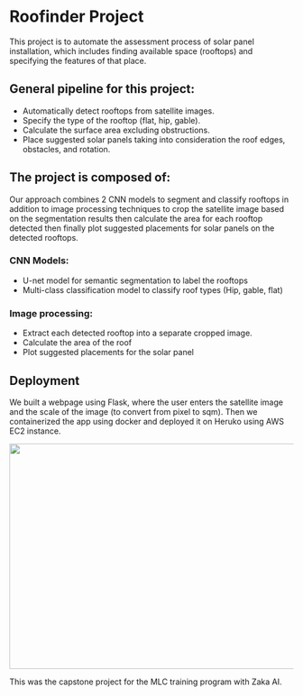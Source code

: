 # Roofinder Project

This project is to automate the assessment process of solar panel installation, which includes finding available space (rooftops) and specifying the features of that place.


## General pipeline for this project:
* Automatically detect rooftops from satellite images.
* Specify the type of the rooftop (flat, hip, gable). 
* Calculate the surface area excluding obstructions.
* Place suggested solar panels taking into consideration the roof edges, obstacles, and rotation.



## The project is composed of:

Our approach combines 2 CNN models to segment and classify rooftops in addition to image processing techniques to crop the satellite image based on the segmentation results then calculate the area for each rooftop detected then finally plot suggested placements for solar panels on the detected rooftops.

### CNN Models:
-  U-net model for semantic segmentation to label the rooftops
-  Multi-class classification model to classify roof types (Hip, gable, flat)

### Image processing:
-  Extract each detected rooftop into a separate cropped image.
-  Calculate the area of the roof
-  Plot suggested placements for the solar panel


## Deployment

We built a webpage using Flask, where the user enters the satellite image and the scale of the image (to convert from pixel to sqm). 
Then we containerized the app using docker and deployed it on Heruko using AWS EC2 instance.

<img src="https://user-images.githubusercontent.com/91887942/172738203-390817e9-0f6f-4f6f-977e-202b12f05a22.png" width="700" height="400">



This was the capstone project for the MLC training program with Zaka AI.

